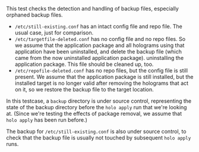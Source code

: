 This test checks the detection and handling of backup files, especially
orphaned backup files.

* `/etc/still-existing.conf` has an intact config file and repo file. The usual
  case, just for comparison.
* `/etc/targetfile-deleted.conf` has no config file and no repo files. So we
  assume that the application package and all holograms using that application
  have been uninstalled, and delete the backup file (which came from the now
  uninstalled application package).
  uninstalling the application package. This file should be cleaned up, too.
* `/etc/repofile-deleted.conf` has no repo files, but the config file is still
  present. We assume that the application package is still installed, but the
  installed target is no longer valid after removing the holograms that act on
  it, so we restore the backup file to the target location.

In this testcase, a `backup` directory is under source control, representing
the state of the backup directory before the `holo apply` run that we're
looking at. (Since we're testing the effects of package removal, we assume that
`holo apply` has been run before.)

The backup for `/etc/still-existing.conf` is also under source control, to
check that the backup file is usually not touched by subsequent `holo apply`
runs.
